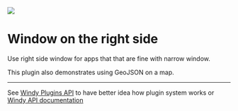 ![](https://www.windy.com/img/windy-plugins/example03.gif)
# Window on the right side
Use right side window for apps that that are fine with narrow window.

This plugin also demonstrates using GeoJSON on a map.

-----------------

See [Windy Plugins API](../../docs/WINDY_PLUGIN.md) to have better idea how plugin system works or [Windy API documentation](../../docs/WINDY_API.md)

